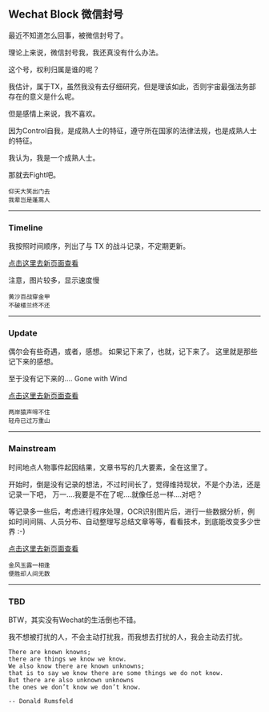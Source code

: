 
## Wechat Block 微信封号

最近不知道怎么回事，被微信封号了。

理论上来说，微信封号我，我还真没有什么办法。

这个号，权利归属是谁的呢？

我估计，属于TX，虽然我没有去仔细研究，但是理该如此，否则宇宙最强法务部存在的意义是什么呢。

但是感情上来说，我不喜欢。

因为Control自我，是成熟人士的特征，遵守所在国家的法律法规，也是成熟人士的特征。

我认为，我是一个成熟人士。

那就去Fight吧。

```
仰天大笑出门去
我辈岂是蓬蒿人
```

---

### Timeline 

我按照时间顺序，列出了与 TX 的战斗记录，不定期更新。

[点击这里去新页面查看](/wechatblock/timeline)  

注意，图片较多，显示速度慢

```
黄沙百战穿金甲
不破楼兰终不还
```

---

### Update 

偶尔会有些奇遇，或者，感想。
如果记下来了，也就，记下来了。
这里就是那些记下来的感想。

至于没有记下来的....
Gone with Wind

[点击这里去新页面查看](/wechatblock/update)  

```
两岸猿声啼不住
轻舟已过万重山
```



---

### Mainstream

时间地点人物事件起因结果，文章书写的几大要素，全在这里了。

开始时，倒是没有记录的想法，不过时间长了，觉得维持现状，不是个办法，还是记录一下吧，
万一....我要是不在了呢....就像任总一样....对吧？

等记录多一些后，考虑进行程序处理，OCR识别图片后，进行一些数据分析，例如时间间隔、人员分布、自动整理写总结文章等等，看看技术，到底能改变多少世界 :-)

[点击这里去新页面查看](/wechatblock/mainstream)  

```
金风玉露一相逢
便胜却人间无数
```


---

### TBD

BTW，其实没有Wechat的生活倒也不错。

我不想被打扰的人，不会主动打扰我，而我想去打扰的人，我会主动去打扰。


``` 
There are known knowns; 
there are things we know we know.
We also know there are known unknowns; 
that is to say we know there are some things we do not know.
But there are also unknown unknowns
the ones we don’t know we don’t know.

-- Donald Rumsfeld
```




